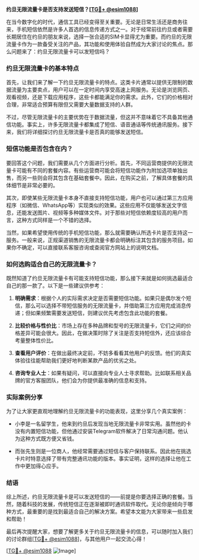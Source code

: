 **约旦无限流量卡是否支持发送短信？[[TG💪+ @esim1088](https://t.me/s/esim1088)]**

在当今数字化的时代，通信工具已经变得至关重要。无论是日常生活还是商务往来，手机短信依然是许多人首选的信息传递方式之一。对于经常前往约旦或者需要长期居住在约旦的朋友来说，选择一张合适的SIM卡显得尤为重要。而约旦的无限流量卡作为一款备受关注的产品，其功能和使用体验自然成为大家讨论的焦点。那么问题来了：约旦无限流量卡可以发短信吗？

### 约旦无限流量卡的基本特点

首先，让我们来了解一下约旦无限流量卡的特点。这类卡片通常以提供无限制的数据流量为主要卖点，用户可以在一定时间内享受高速上网服务。无论是浏览网页、观看视频，还是下载应用程序，这些卡都能满足你的需求。此外，它们的价格相对合理，非常适合预算有限但又需要大量数据支持的人群。

不过，尽管无限流量卡的主要优势在于数据流量，但这并不意味着它不具备其他通信功能。事实上，许多无限流量卡都集成了短信、语音通话等传统通讯服务。接下来，我们将详细探讨约旦无限流量卡是否真的能够发送短信。

### 短信功能是否包含在内？

要回答这个问题，我们需要从几个方面进行分析。首先，不同运营商提供的无限流量卡可能有不同的套餐内容。有些运营商可能会将短信功能作为附加选项单独出售，而另一些则会将其包含在基础套餐中。因此，在购买之前，了解具体套餐的具体细节是非常必要的。

其次，即使某些无限流量卡本身不直接支持短信功能，用户也可以通过第三方应用程序（如微信、WhatsApp等）实现类似的效果。这些应用不仅能够发送文字信息，还能发送图片、视频等多种媒体文件。对于那些对短信依赖度较高的用户而言，这种方式同样是一个不错的选择。

当然，如果希望使用传统的手机短信功能，那么就需要确认所选卡片是否支持这一服务。一般来说，正规渠道销售的无限流量卡都会明确标注其包含的服务项目。如果你不确定，可以直接联系客服咨询或查阅官方网站上的说明文档。

### 如何选购适合自己的无限流量卡？

既然知道了约旦无限流量卡有可能支持短信功能，那么接下来就是如何挑选最适合自己的那一款了。以下是一些建议供参考：

1. **明确需求**：根据个人的实际需求决定是否需要短信功能。如果只是偶尔发个短信，那么可以选择不带短信服务的无限流量卡，并借助第三方应用完成消息传递；但如果频繁需要发送短信，则建议优先考虑包含此功能的套餐。
   
2. **比较价格与性价比**：市场上存在多种品牌和型号的无限流量卡，它们之间的价格差异可能会很大。因此，在做决策时除了关注是否支持短信外，还应该综合考量整体性价比。
   
3. **查看用户评价**：在做出最终决定前，不妨多看看其他用户的反馈。他们的真实体验往往能帮助我们更好地判断某款产品的优劣之处。
   
4. **咨询专业人士**：如果有疑问，可以直接向专业人士寻求帮助。比如联系相关品牌的官方客服团队，他们会为你提供最准确的信息和支持。

### 实际案例分享

为了让大家更直观地理解约旦无限流量卡的功能表现，这里分享几个真实案例：

- 小李是一名留学生，他来到约旦后发现当地无限流量卡非常实用。虽然他的卡没有内置短信功能，但他通过安装Telegram软件解决了日常沟通问题。他认为这种方式既方便又省钱。
  
- 而张先生则是一位商人，他经常需要通过短信与客户保持联系。因此他在挑选卡片时特意选择了带有完整通讯功能的版本。事实证明，这样的选择让他在工作中更加得心应手。

### 结语

综上所述，约旦无限流量卡是可以发送短信的——前提是你要选择正确的套餐。当然，随着科技的发展，传统短信正在逐渐被即时通讯软件取代。无论你是倾向于哪种方式，最重要的是找到最适合自己的解决方案。希望本文能为大家带来一些启发和帮助！

最后再次提醒大家，想要了解更多关于约旦无限流量卡的信息，可以随时加入我们的讨论群组[[TG💪+ @esim1088](https://t.me/s/esim1088)]，与其他用户一起交流心得！ 

[[TG💪+ @esim1088](https://t.me/s/esim1088) ![Image](https://i.postimg.cc/4NQfJmqS/Snipaste-2025-05-13-00-14-12.png)]